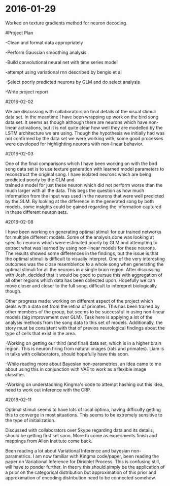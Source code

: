# 2016-01-29

Worked on texture gradients method for neuron decoding.

#Project Plan

-Clean and format data appropriately

-Perform Gaussian smoothing analysis

-Build convolutional neural net with time series model

-attempt using variational rnn described by bengio et al

-Select poorly predicted neurons by GLM and do select analysis

-Write project report


#2016-02-02

We are discussing with collaborators on final details of the 
visual stimuli data set. In the meantime I have been wrapping up 
work on the bird song data set. It seems as though although there 
are neurons which have non-linear activations, but it is not quite 
clear how well they are modelled by the LSTM architecture we are 
using. Though the hypothesis we initially had was not confirmed 
by the data set we were working with, some good processes were developed 
for highlighting neurons with non-linear behavior. 

#2016-02-03

One of the final comparisons which I have been working on with the 
bird song data set is to use texture generation with learned model 
parameters to reconstruct the original song. I have isolated 
neurons which are being predicted poorly by the GLM and  
trained a model for just these neuron which did not perform worse 
than the much larger with all the data. This begs the question 
as how much information from the input was used in the neurons that 
were well predicted by the GLM. By looking at the difference in the 
generated song by both models, some insights could be gained 
regarding the information captured in these different neuron sets.

#2016-02-08

I have been working on generating optimal stimuli for our trained 
networks for multiple different models. Some of the analysis done 
was looking at specific neurons which were estimated poorly by GLM 
and attempting to extract what was learned by using non-linear models
for these neurons. The results showed some differences in the findings, 
but the issue is that the optimal stimuli is difficult to visually 
interpret. One of the very interesting outcomes was the close resemblence 
to a whole song when generating the optimal stimuli for all the neurons 
in a single brain region. After discussing with Josh, decided that it would 
be good to pursue this with aggregation of all other regions which data 
has been collected upon. Hopefully we can move closer and closer to the full 
song, difficult to interepret biologically though.

Other progress made: working on different aspect of the project which deals 
with a data set from the retina of primates. This has been trained by other 
members of the group, but seems to be successful in using non-linear models
(big improvement over GLM). Task here is applying a lot of the analysis methods 
from the song data to this set of models. Additionally, the story must be consistent 
with that of previos neurological findings about the type of cells that exist 
in the area.

-Working on getting our third (and final) data set, which is in a higher brain 
region. This is neuron firing from natural images (rats and primates). Liam is 
in talks with collaborators, should hopefully have this soon.

-While reading more about Bayesian non-parametrics, an idea came to me about 
using this in conjunction with VAE to work as a flexible image classifier. 

-Working on understadning Kingma's code to attempt hashing out this idea, 
need to work out inference with the CRP.

#2016-02-11

Optimal stimuli seems to have lots of local optima, having difficulty 
getting this to converge in most situations. This seems to be 
extremely sensitive to the type of initialization. 

Discussed with collaborators over Skype regarding data and its details,
should be getting first set soon. More to come as experiments finish 
and mappings from Allen Institute come back. 

Been reading a lot about Variational Inference and bayesian 
non-parametrics. I am now familiar with Kingma code/paper, been reading
the paper on Variational Inference for Dirichlet Process. This is 
confusing still, will have to ponder further. In theory this should 
simply be the application of a prior on the categorical distribution 
but approximation of this prior and approximation of encoding distribution 
need to be connected somehow. 
